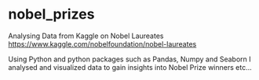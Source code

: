 # nobel_prizes
Analysing Data from Kaggle on Nobel Laureates https://www.kaggle.com/nobelfoundation/nobel-laureates

Using Python and python packages such as Pandas, Numpy and Seaborn
I analysed and visualized data to gain insights into Nobel Prize winners etc...

